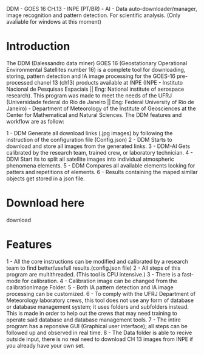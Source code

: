 DDM - GOES 16 CH.13 - INPE (PT/BR) - AI - Data auto-downloader/manager, image recognition and pattern detection. For scientific analysis.
(Only avaliable for windows at this moment)

# **Introduction**

 The DDM (Dalessandro data miner) GOES 16 (Geostationary Operational Environmental Satellites number 16) is a complete tool for downloading, storing, pattern detection and IA image processing for the GOES-16 pre-processed chanel 13 (ch13) products available at INPE (INPE - Instituto Nacional de Pesquisas Espaciais || Eng: National institute of aerospace research). This program was made to meet the needs of the UFRJ (Universidade federal do Rio de Janeiro || Eng: Federal University of Rio de Janeiro) - Department of Meteorology of the Institute of Geosciences at the Center for Mathematical and Natural Sciences. The DDM features and workflow are as follow:

1 - DDM Generate all download links (.jpg images) by following the instruction of the configuration file (Config.json)
2 - DDM Starts to download and store all images from the generated links.
3 - DDM-AI Gets calibrated by the research team, trained crew, or laboratory technician.
4 - DDM Start its to split all satellite images into individual atmospheric phenomena elements.
5 - DDM Compares all available elements looking for patters and repetitions of elements.
6 - Results containing the maped similar objects get stored in a json file.

# **Download here**

download

# **Features**

1 - All the core instructions can be modified and calibrated by a research team to find better/usefull results.(config.json file)
2 - All steps of this program are multithreaded. (This tool is CPU intensive.)
3 - There is a fast-mode for calibration.
4 - Calibration image can be changed from the calibrationImage Folder.
5 - Both IA pattern detection and IA image processing can be customized.
6 - To comply with the UFRJ Department of Meteorology laboratory crews, this tool does not use any form of database or database management system; it uses folders and subfolders instead. This is made in order to help out the crews that may need training to operate said database and database management tools.
7 - The intire program has a reponsive GUI (Graphical user interface); all steps can be followed up and observed in real time.
8 - The Data folder is able to recive outside input, there is no real need to download CH 13 images from INPE if you already have your own set.

